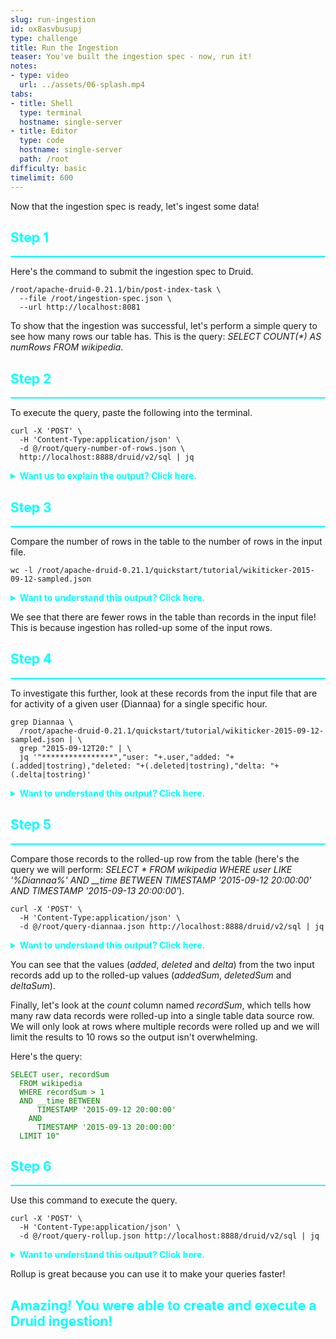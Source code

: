 ```yaml
---
slug: run-ingestion
id: ox8asvbusupj
type: challenge
title: Run the Ingestion
teaser: You've built the ingestion spec - now, run it!
notes:
- type: video
  url: ../assets/06-splash.mp4
tabs:
- title: Shell
  type: terminal
  hostname: single-server
- title: Editor
  type: code
  hostname: single-server
  path: /root
difficulty: basic
timelimit: 600
---
```

Now that the ingestion spec is ready, let's ingest some data!

<h2 style="color:cyan">Step 1</h2><hr style="color:cyan;background-color:cyan;height:2px">

Here's the command to submit the ingestion spec to Druid.

```
/root/apache-druid-0.21.1/bin/post-index-task \
  --file /root/ingestion-spec.json \
  --url http://localhost:8081
```

To show that the ingestion was successful, let's perform a simple query to see how many rows our table has.
This is the query: <i>SELECT COUNT(*) AS numRows FROM wikipedia</i>.

<h2 style="color:cyan">Step 2</h2><hr style="color:cyan;background-color:cyan;height:2px">

To execute the query, paste the following into the terminal.

```
curl -X 'POST' \
  -H 'Content-Type:application/json' \
  -d @/root/query-number-of-rows.json \
  http://localhost:8888/druid/v2/sql | jq
```

<details>
  <summary style="color:cyan"><b>Want us to explain the output? Click here.</b></summary>
<hr style="background-color:cyan">
The format of the results from the query are a JSON record with a single field: <i>numRows</i>.
This field tells you how many total rows are in the wikipedia table.
<hr style="background-color:cyan">
</details>

<h2 style="color:cyan">Step 3</h2><hr style="color:cyan;background-color:cyan;height:2px">

Compare the number of rows in the table to the number of rows in the input file.

```
wc -l /root/apache-druid-0.21.1/quickstart/tutorial/wikiticker-2015-09-12-sampled.json
```

<details>
  <summary style="color:cyan"><b>Want to understand this output? Click here.</b></summary>
<hr style="background-color:cyan">
The <i>wc -l</i> command counts the number of lines in the raw data input file we ingested.
So, the output shows how many lines (or records) we ingested, followed by the name of the file.
<hr style="background-color:cyan">
</details>


We see that there are fewer rows in the table than records in the input file!
This is because ingestion has rolled-up some of the input rows.

<h2 style="color:cyan">Step 4</h2><hr style="color:cyan;background-color:cyan;height:2px">

To investigate this further, look at these records from the input file that are for activity of a given user (Diannaa) for a single specific hour.

```
grep Diannaa \
  /root/apache-druid-0.21.1/quickstart/tutorial/wikiticker-2015-09-12-sampled.json | \
  grep "2015-09-12T20:" | \
  jq '"****************","user: "+.user,"added: "+(.added|tostring),"deleted: "+(.deleted|tostring),"delta: "+(.delta|tostring)'
```

<details>
  <summary style="color:cyan"><b>Want to understand this output? Click here.</b></summary>
<hr style="background-color:cyan">
The <i>grep</i> command searches the raw data input file lines containing <i>Diannaa</i>.
Then, we pipe the output from that command into a second <i>grep</i> command that searches for records with a specific timestamp.
The <i>jq</i> command formats the output from the previous command so it's easy to read.
<br><br>
What you end up with is two JSON records where the <i>user</i> is <i>Diannaa</i> and the time is <i>2015-09-12T20</i>.
The records show the user who changed Wikipedia and the number of lines they, added, deleted and total number of lines changed.
<hr style="background-color:cyan">
</details>

<h2 style="color:cyan">Step 5</h2><hr style="color:cyan;background-color:cyan;height:2px">

Compare those records to the rolled-up row from the table
(here's the query we will perform: <i>SELECT * FROM wikipedia WHERE user LIKE '%Diannaa%' AND __time BETWEEN TIMESTAMP '2015-09-12 20:00:00' AND TIMESTAMP '2015-09-13 20:00:00'</i>).

```
curl -X 'POST' \
  -H 'Content-Type:application/json' \
  -d @/root/query-diannaa.json http://localhost:8888/druid/v2/sql | jq
```

<details>
  <summary style="color:cyan"><b>Want to understand this output? Click here.</b></summary>
<hr style="background-color:cyan">
The <i>curl</i> command issues a query to the Druid <i>wikipedia</i> table.
What you see is one JSON record that is the result of the query.
This is interesting, because we ingested two records, but we only have one in the table.
But if you inspect the one record, you see that its values are a rollup of the two raw records.
<br><br>
Note that the record contains the same user field, and the aggregated added, deleted and delta fields, as well as a record sum field, which tells how many records were rolled up into this row.
<hr style="background-color:cyan"/>
</details>


You can see that the values (_added_, _deleted_ and _delta_) from the two input records add up to the rolled-up values (_addedSum_, _deletedSum_ and _deltaSum_).


Finally, let's look at the _count_ column named _recordSum_, which tells how many raw data records were rolled-up into a single table data source row.
We will only look at rows where multiple records were rolled up and we will limit the results to 10 rows so the output isn't overwhelming.

Here's the query:

<pre><code style="color:green">SELECT user, recordSum
  FROM wikipedia
  WHERE recordSum > 1
  AND __time BETWEEN
      TIMESTAMP '2015-09-12 20:00:00'
    AND
      TIMESTAMP '2015-09-13 20:00:00'
  LIMIT 10"
</code></pre>

<h2 style="color:cyan">Step 6</h2><hr style="color:cyan;background-color:cyan;height:2px">

Use this command to execute the query.

```
curl -X 'POST' \
  -H 'Content-Type:application/json' \
  -d @/root/query-rollup.json http://localhost:8888/druid/v2/sql | jq
```

<details>
  <summary style="color:cyan"><b>Want to understand this output? Click here.</b></summary>
<hr style="background-color:cyan">
The output is an array of JSON records.
Each record contains a <i>user</i> attribute, and a <i>recordSum</i> attribute.
The <i>recordSum</i> tells how many raw data records were rolled up into the row.
<hr style="background-color:cyan">
</details>

Rollup is great because you can use it to make your queries faster!

<h2 style="color:cyan">Amazing! You were able to create and execute a Druid ingestion!</h2>
